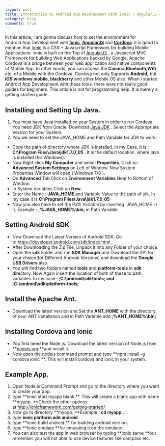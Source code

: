 ```yaml
---
layout: post
title: Introduction to Android App Development with Ionic + AngularJS + Cordova
category: blog
comments: true
---
```


In this article, I am gonna discuss how to set the environment for Android App Development with **[Ionic](http://ionicframework.com/)**, **[AngularJS](http://angularjs.org/)** and **[Cordova](http://cordova.apache.org/)**. It is good to mention that [Ionic](http://ionicframework.com) is a CSS + Javascript Framework for building Mobile Applications. Ionic is built on the Top of [AngularJS](http://angularjs.org) , a Javascript MVC Framework for building Web Applications backed by Google. Apache Cordova is a bridge between your web application and native components of Mobile App. In other words, you can access the **Camera**,**Bluetooth**,**Wifi** etc. of a Mobile with the Cordova. Cordova not only Supports **Android,** but **iOS**,**windows mobile**, **blackberry** and other Mobile OS also. When I started Android App Development with these tools, there were not really good guides for beginners. This article is not for programming help. It is merely a getting started guide.

## Installing and Setting Up Java.

  1. You must have Java installed on your System in order to run Cordova. You need JDK from Oracle. Download [Java JDK](http://www.oracle.com/technetwork/java/javase/downloads/jdk8-downloads-2133151.html) . Select the Appropriate Version for your System.
  2. You we need to set the JAVA_HOME and Path Variable for JDK to work.
  * Copy the path of directory where JDK is installed. In my Case, it is : **C:\Program Files\Java\jdk1.7.0_05** . It is the default location, where java is installed (for Windows).
  * Now Right click **My Computer** and select **Properties**. Click on **Advanced System Settings** on Left of Window. Now System Properties Window will open ( Windows 7/8 ).
  * On **Advanced** Tab Click on **Environment Variables** Near to Bottom of Window.
  * In System Variables Click on **New**.
  * Enter the Name : **JAVA_HOME** and Variable Value to the path of jdk. In my case it is **C:\Program Files\Java\jdk1.7.0_05**
  * Now you also have to set the Path Variable by inserting  JAVA_HOME in it. Example : **;%JAVA_HOME%\bin;** in Path Variable.

## Setting Android SDK

  * Now Download the Latest Version of Android SDK. Go to <https://developer.android.com/sdk/index.html> .
  * After Downloading the Zip File, Unpack it into any Folder of your choice.
  * Open the **sdk** Folder and run **SDK Manager** and Download the API for your choice(for Different Android Versions) and download the **Google USB Drivers** also.
  * You will find two folders named **tools** and **platform-tools** in **sdk** directory. Now Again insert the location of both of these to path variables. In my case : **;C:\android\sdk\tools; **and** ;C:\android\sdk\platform-tools;**

## Install the Apache Ant.

  * Download the latest version and Set the **ANT_HOME** with the directory of your ANT installation and in Path Variable add **;%ANT_HOME%\bin;**

## Installing Cordova and Ionic

  * You first need the Node.js. Download the latest version of Node.js from **[nodejs.org](http://nodejs.org) **and install it.
  * Now open the nodejs command prompt and type **npm install -g cordova ionic **. This will install cordova and ionic in your system.

## Example App.

  1. Open Node.js Command Prompt and go to the directory where you want to create your app.
  2. type **ionic start myapp blank **. This will create a blank app with name **myapp. **Check the other options at <http://ionicframework.com/getting-started/>
  3. Now go to directory **myapp. **Example : **cd myapp .**
  4. type **ionic platform add android**
  5. type **ionic build android ** for building android version.
  6. type **ionic emulate **for emulating it on the emulator.
  7. You can also test the app in web browser by typing **ionic serve **but remember you will not able to use device features like compass etc.